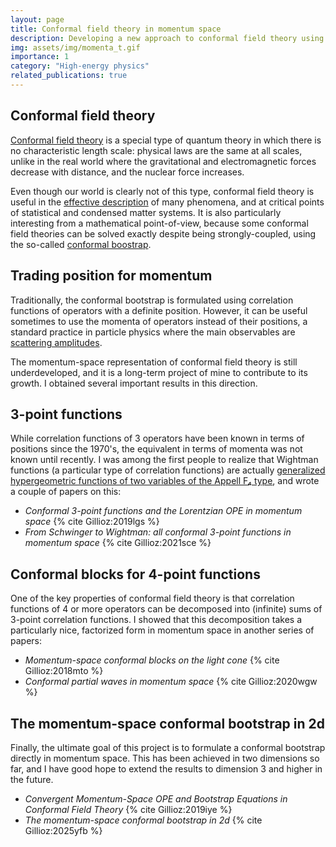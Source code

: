 ```yaml
---
layout: page
title: Conformal field theory in momentum space
description: Developing a new approach to conformal field theory using the momentum-space representation of correlation functions
img: assets/img/momenta_t.gif
importance: 1
category: "High-energy physics"
related_publications: true
---
```


## Conformal field theory

[Conformal field theory](https://en.wikipedia.org/wiki/Conformal_field_theory) is a special type of quantum theory in which there is no characteristic length scale: physical laws are the same at all scales, unlike in the real world where the gravitational and electromagnetic forces decrease with distance, and the nuclear force increases.

Even though our world is clearly not of this type, conformal field theory is useful in the [effective description](https://en.wikipedia.org/wiki/Effective_field_theory) of many phenomena, and at critical points of statistical and condensed matter systems.
It is also particularly interesting from a mathematical point-of-view, because some conformal field theories can be solved exactly despite being strongly-coupled, using the so-called [conformal boostrap](https://bootstrapcollaboration.com/).

## Trading position for momentum

Traditionally, the conformal bootstrap is formulated using correlation functions of operators with a definite position. However, it can be useful sometimes to use the momenta of operators instead of their positions, a standard practice in particle physics where the main observables are [scattering amplitudes](https://en.wikipedia.org/wiki/Scattering_amplitude).

The momentum-space representation of conformal field theory is still underdeveloped, and it is a long-term project of mine to contribute to its growth. I obtained several important results in this direction.

## 3-point functions

While correlation functions of 3 operators have been known in terms of positions since the 1970's, the equivalent in terms of momenta was not known until recently. I was among the first people to realize that Wightman functions (a particular type of correlation functions) are actually [generalized hypergeometric functions of two variables of the Appell F₄ type](https://en.wikipedia.org/wiki/Appell_series), and wrote a couple of papers on this:

- _Conformal 3-point functions and the Lorentzian OPE in momentum space_ {% cite Gillioz:2019lgs %}
- _From Schwinger to Wightman: all conformal 3-point functions in momentum space_ {% cite Gillioz:2021sce %}

## Conformal blocks for 4-point functions

One of the key properties of conformal field theory is that correlation functions of 4 or more operators can be decomposed into (infinite) sums of 3-point correlation functions. I showed that this decomposition takes a particularly nice, factorized form in momentum space in another series of papers:

- _Momentum-space conformal blocks on the light cone_ {% cite Gillioz:2018mto %}
- _Conformal partial waves in momentum space_ {% cite Gillioz:2020wgw %}

## The momentum-space conformal bootstrap in 2d

Finally, the ultimate goal of this project is to formulate a conformal bootstrap directly in momentum space. This has been achieved in two dimensions so far, and I have good hope to extend the results to dimension 3 and higher in the future.

- _Convergent Momentum-Space OPE and Bootstrap Equations in Conformal Field Theory_ {% cite Gillioz:2019iye %}
- _The momentum-space conformal bootstrap in 2d_ {% cite Gillioz:2025yfb %}

